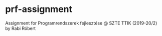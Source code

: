 # prf-assignment
Assignment for Programrendszerek fejlesztése @ SZTE TTIK (2019-20/2) by Rabi Róbert
